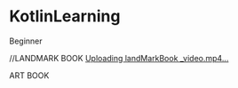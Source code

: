 # KotlinLearning
Beginner

//LANDMARK BOOK
[Uploading landMarkBook _video.mp4…](https://github.com/user-attachments/assets/426c6988-d2bf-42ee-957d-ede3ca54c6b7)

ART BOOK
